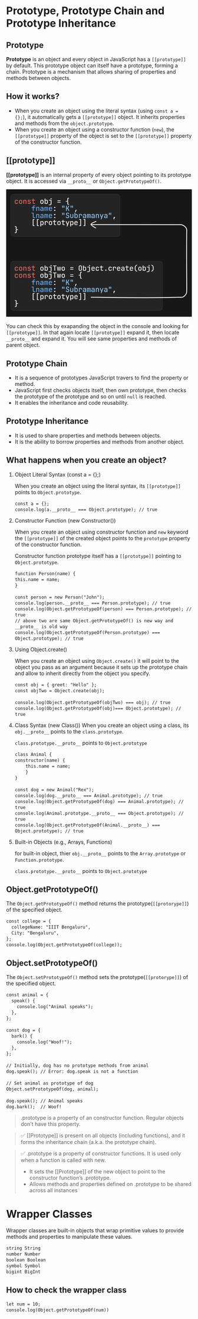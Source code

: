 # Prototype, Prototype Chain and Prototype Inheritance

## Prototype

**Prototype** is an object and every object in JavaScript has a `[[prototype]]` by default. This prototype object can itself have a prototype, forming a chain. Prototype is a mechanism that allows sharing of properties and methods between objects.

## How it works?

- When you create an object using the literal syntax (using `const a = {};`), it automatically gets a `[[prototype]]` object. It inherits properties and methods from the `object.prototype`.
- When you create an object using a constructor function (`new`), the `[[prototype]]` property of the object is set to the `[[prototype]]` property of the constructor function.

## [[prototype]]

**[[prototype]]** is an internal property of every object pointing to its prototype object. It is accessed via `__proto__` or `Object.getPrototypeOf()`.

![prototype](prototype.png)

You can check this by exapanding the object in the console and looking for `[[prototype]]`. In that again locate `[[prototype]]` expand it, then locate `__proto__` and expand it. You will see same properties and methods of parent object.

## Prototype Chain

- It is a sequence of prototypes JavaScript travers to find the property or method.
- JavaScript first checks objects itself, then own prototype, then checks the prototype of the prototype and so on until `null` is reached.
- It enables the inheritance and code reusability.

## Prototype Inheritance

- It is used to share properties and methods between objects.
- It is the ability to borrow properties and methods from another object.

## What happens when you create an object?

1. Object Literal Syntax (const a = {};)

   When you create an object using the literal syntax, its `[[prototype]]` points to `Object.prototype`.

   ```JS
   const a = {};
   console.log(a.__proto__ === Object.prototype); // true
   ```

2. Constructor Function (new Constructor())

   When you create an object using constructor function and `new` keyword the `[[prototype]]` of the created object points to the `prototype` property of the constructor function.

   Constructor function prototype itself has a `[[prototype]]` pointing to `Object.prototype`.

   ```JS
   function Person(name) {
   this.name = name;
   }

   const person = new Person("John");
   console.log(person.__proto__ === Person.prototype); // true
   console.log(Object.getPrototypeOf(person) === Person.prototype); // true
   // above two are same Object.getPrototypeOf() is new way and __proto__ is old way
   console.log(Object.getPrototypeOf(Person.prototype) ===  Object.prototype); // true
   ```

3. Using Object.create()

   When you create an object using `Object.create()` it will point to the object you pass as an argument because it sets up the prototype chain and allow to inherit directly from the object you specify.

   ```JS
   const obj = { greet: "Hello" };
   const objTwo = Object.create(obj);

   console.log(Object.getPrototypeOf(objTwo) === obj); // true
   console.log(Object.getPrototypeOf(obj)=== Object.prototype); // true
   ```

4. Class Syntax (new Class())
   When you create an object using a class, its `obj.__proto__` points to the `class.prototype`.

   `class.prototype.__proto__` points to `Object.prototype`

   ```JS
   class Animal {
   constructor(name) {
       this.name = name;
       }
   }

   const dog = new Animal("Rex");
   console.log(dog.__proto__ === Animal.prototype); // true
   console.log(Object.getPrototypeOf(dog) === Animal.prototype); // true
   console.log(Animal.prototype.__proto__ === Object.prototype); // true
   console.log(Object.getPrototypeOf(Animal.__proto__) === Object.prototype); // true
   ```

5. Built-in Objects (e.g., Arrays, Functions)

   for built-in object, thier `obj.__proto__` points to the `Array.prototype` or `Function.prototype`.

   `class.prototype.__proto__` points to `Object.prototype`

## Object.getPrototypeOf()

The `Object.getPrototypeOf()` method returns the prototype(`[[protorype]]`) of the specified object.

```JS
const college = {
  collegeName: "IIIT Bengaluru",
  City: "Bengaluru",
};
console.log(Object.getPrototypeOf(college));
```

## Object.setPrototypeOf()

The `Object.setPrototypeOf()` method sets the prototype(`[[protorype]]`) of the specified object.

```JS
const animal = {
  speak() {
    console.log("Animal speaks");
  },
};

const dog = {
  bark() {
    console.log("Woof!");
  },
};

// Initially, dog has no prototype methods from animal
dog.speak(); // Error: dog.speak is not a function

// Set animal as prototype of dog
Object.setPrototypeOf(dog, animal);

dog.speak(); // Animal speaks
dog.bark();  // Woof!
```

> .prototype is a property of an constructor function. Regular objects don't have this property.

> ✅ [[Prototype]] is present on all objects (including functions), and it forms the inheritance chain (a.k.a. the prototype chain). 

> ✅ .prototype is a property of constructor functions. It is used only when a function is called with new. 
> - It sets the [[Prototype]] of the new object to point to the constructor function’s .prototype. 
> - Allows methods and properties defined on .prototype to be shared across all instances

# Wrapper Classes

Wrapper classes are built-in objects that wrap primitive values to provide methods and properties to manipulate these values.

```JS
string String
number Number
boolean Boolean
symbol Symbol
bigint BigInt
```

## How to check the wrapper class

```JS
let num = 10;
console.log(Object.getPrototypeOf(num))
```

